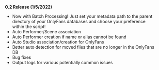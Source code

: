 **0.2 Release (1/5/2022)**
- Now with Batch Processing! Just set your metadata path to the parent directory of your OnlyFans databases and choose your preference within the script!
- Auto Performer/Scene association
- Auto Performer creation if name or alias cannot be found
- Auto Studio association/creation for OnlyFans
- Better auto detection for moved files that are no longer in the OnlyFans DB
- Bug fixes
- Output logs for various potentially common issues
